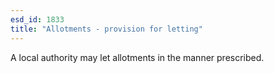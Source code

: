 ```yaml
---
esd_id: 1833
title: "Allotments - provision for letting"
---
```


A local authority may let allotments in the manner prescribed.


